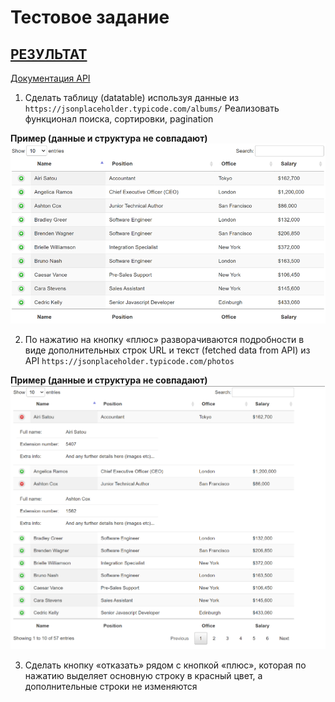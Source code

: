 # Тестовое задание
## [РЕЗУЛЬТАТ ](https://h-test.netlify.app/)

[Документация API ](https://jsonplaceholder.typicode.com/)

1. Сделать таблицу (datatable) используя данные из 
``https://jsonplaceholder.typicode.com/albums/``
Реализовать функционал поиска, сортировки, pagination

**Пример (данные и структура не совпадают)**
![](https://raw.githubusercontent.com/interstellar-dev/images/main/h-test-description-iamges/1.png)

2. По нажатию на кнопку «плюс» разворачиваются подробности в виде дополнительных строк URL и текст (fetched data from API) из API 
``https://jsonplaceholder.typicode.com/photos``

**Пример (данные и структура не совпадают)**
![](https://raw.githubusercontent.com/interstellar-dev/images/main/h-test-description-iamges/2.png)

3.	Сделать кнопку «отказать» рядом с кнопкой «плюс», которая по нажатию выделяет основную строку в красный цвет, а дополнительные строки не изменяются
